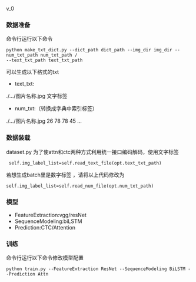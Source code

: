 v_0
### 数据准备
命令行运行以下命令
```
python make_txt_dict.py --dict_path dict_path --img_dir img_dir --num_txt_path num_txt_path /
--text_txt_path text_txt_path
```
可以生成以下格式的txt
- text_txt:

./.../图片名称.jpg 文字标签

- num_txt:（转换成字典中索引标签）

./.../图片名称.jpg 26 78 78 45 ...

### 数据装载
dataset.py 
为了使attn和ctc两种方式利用统一接口编码解码，使用文字标签
```
 self.img_label_list=self.read_text_file(opt.text_txt_path)
```
若想生成batch里是数字标签 ，请将以上代码修改为
```
self.img_label_list=self.read_num_file(opt.num_txt_path)
```
### 模型
- FeatureExtraction:vgg/resNet
- SequenceModeling:biLSTM
- Prediction:CTC/Attention

### 训练
命令行运行以下命令修改模型配置
```
python train.py --FeatureExtraction ResNet --SequenceModeling BiLSTM --Prediction Attn
```




